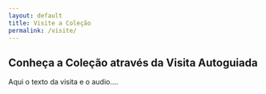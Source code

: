 ```yaml
---
layout: default
title: Visite a Coleção
permalink: /visite/
---
```


## Conheça a Coleção através da Visita Autoguiada

Aqui o texto da visita e o audio....
